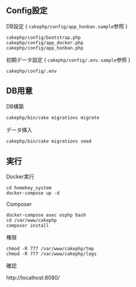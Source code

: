 
## Config設定

DB設定 ( `cakephp/config/app_honban.sample`参照 )

```
cakephp/config/bootstrap.php
cakephp/config/app_docker.php
cakephp/config/app_honban.php
```


初期データ設定 ( `cakephp/config/.env.sample`参照 )

```
cakephp/config/.env
```



## DB用意

DB構築

``` bash
cakephp/bin/cake migrations migrate
```

データ挿入

``` bash
cakephp/bin/cake migrations seed
```


## 実行

Docker実行

```
cd homekey_system
docker-compose up -d
```

Composer

```
docker-compose exec osphp bash
cd /var/www/cakephp
composer install
```

権限

```
chmod -R 777 /var/www/cakephp/tmp
chmod -R 777 /var/www/cakephp/logs
```

確認

http://localhost:8080/


